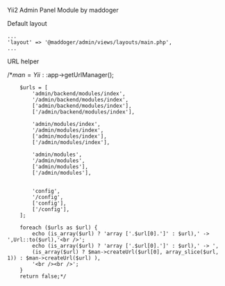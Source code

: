 Yii2 Admin Panel Module by maddoger

Default layout

```
...
'layout' => '@maddoger/admin/views/layouts/main.php',
...
```

URL helper

/*$man = Yii::$app->getUrlManager();

		$urls = [
			'admin/backend/modules/index',
			'/admin/backend/modules/index',
			['admin/backend/modules/index'],
			['/admin/backend/modules/index'],

			'admin/modules/index',
			'/admin/modules/index',
			['admin/modules/index'],
			['/admin/modules/index'],

			'admin/modules',
			'/admin/modules',
			['admin/modules'],
			['/admin/modules'],


			'config',
			'/config',
			['config'],
			['/config'],
		];

		foreach ($urls as $url) {
			echo (is_array($url) ? 'array ['.$url[0].']' : $url),' -> ',Url::to($url),'<br />';
			echo (is_array($url) ? 'array ['.$url[0].']' : $url),' -> ',
			(is_array($url) ? $man->createUrl($url[0], array_slice($url, 1)) : $man->createUrl($url) ),
			'<br /><br />';
		}
		return false;*/
